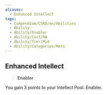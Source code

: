 ```yaml
---
aliases:
  - Enhanced Intellect
tags:
  - Compendium/CSRD/en/Abilities
  - Ability
  - Ability/Enabler
  - Ability/Cost/NA
  - Ability/Tier/Mid
  - Ability/Categories/Meta
---
```

  
    
## Enhanced Intellect    
>**Enabler**  
    
You gain 3 points to your Intellect Pool. Enabler.